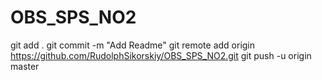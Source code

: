 # OBS_SPS_NO2
git add .
git commit -m "Add Readme"
git remote add origin https://github.com/RudolphSikorskiy/OBS_SPS_NO2.git
git push -u origin master

